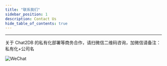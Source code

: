 ```yaml
---
title: "联系我们"
sidebar_position: 1
description: Contact Us
hide_table_of_contents: true
---
```


---

关于 Chat2DB 的私有化部署等商务合作，请扫微信二维码咨询，加微信请备注：私有化+公司名

![WeChat](https://sqlgpt.cn/_static/img/chat2db_wechat.png)

